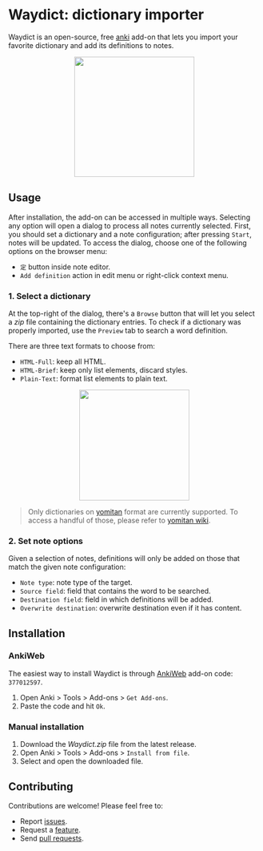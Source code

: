 # Waydict: dictionary importer
Waydict is an open-source, free [anki](https://apps.ankiweb.net/) add-on that lets you import your favorite dictionary and add its definitions to notes.

<p align="center">
  <img src="https://github.com/user-attachments/assets/93597321-2f43-48c2-b495-aa19b01bf543" style="width: 25vw;">
</p>

## Usage
After installation, the add-on can be accessed in multiple ways.
Selecting any option will open a dialog to process all notes currently selected. 
First, you should set a dictionary and a note configuration; after pressing `Start`, notes will be updated.
To access the dialog, choose one of the following options on the browser menu:

- `定` button inside note editor.
- `Add definition` action in edit menu or right-click context menu.

### 1. Select a dictionary

At the top-right of the dialog, there's a `Browse` button that will let you select a *zip* file containing the dictionary entries.
To check if a dictionary was properly imported, use the `Preview` tab to search a word definition.

There are three text formats to choose from:
- `HTML-Full`: keep all HTML.
- `HTML-Brief`: keep only list elements, discard styles. 
- `Plain-Text`: format list elements to plain text.

<p align="center">
    <img src="https://github.com/user-attachments/assets/90150669-771e-49d2-ad62-02078670923d" style="width: 23vw"></img>
</p>

> Only dictionaries on [yomitan](https://github.com/yomidevs/yomitan) format are currently supported.
> To access a handful of those, please refer to [yomitan wiki](https://yomitan.wiki/dictionaries/).

### 2. Set note options

Given a selection of notes, definitions will only be added on those that match the given note configuration:

- `Note type`: note type of the target.
- `Source field`: field that contains the word to be searched.
- `Destination field`: field in which definitions will be added.
- `Overwrite destination`: overwrite destination even if it has content.

## Installation

### AnkiWeb
The easiest way to install Waydict is through [AnkiWeb](https://ankiweb.net/shared/info/377012597?cb=1739746670083) add-on code: `377012597`.

1. Open Anki > Tools > Add-ons > `Get Add-ons`.
2. Paste the code and hit `Ok`.

### Manual installation
1. Download the *Waydict.zip* file from the latest release. 
2. Open Anki > Tools > Add-ons > `Install from file`.
3. Select and open the downloaded file.

## Contributing
Contributions are welcome! Please feel free to:
- Report [issues](https://github.com/Hundway/anki-way-dict/issues).
- Request a [feature](https://github.com/Hundway/anki-way-dict/issues).
- Send [pull requests](https://github.com/Hundway/anki-way-dict/pulls).
